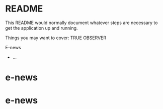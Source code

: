 # README

This README would normally document whatever steps are necessary to get the
application up and running.

Things you may want to cover:
TRUE OBSERVER

E-news
* ...
# e-news
# e-news

